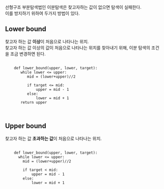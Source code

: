 

선형구조 부분탐색법인 이분탐색은 찾고자하는 값이 없으면 탐색이 실패한다.    
이를 방지하기 위하여 두가지 방법이 있다.

## Lower bound
찾고자 하는 값 **이상**이 처음으로 나타나는 위치.   
찾고자 하는 값 이상의 값이 처음으로 나타나는 위치를 찾아내기 위해, 이분 탐색의 조건을 조금 변경하면 된다.   

<pre>
  <code>
    def lower_bound(upper, lower, target):
       while lower <= upper:
          mid = (lower+upper)//2
          
          if target <= mid:
              upper = mid - 1
          else:
              lower = mid + 1
       return upper
       
  </code>
</pre>


## Upper bound    
찾고자 하는 값 **초과하는 값**이 처음으로 나타나는 위치.    
    
<pre>
  <code>
    def lower_bound(upper, lower, target):
      while lower <= upper:
        mid = (lower+upper)//2
        
        if target < mid:
            upper = mid - 1
        else:
            lower = mid + 1
  </code>
</pre>
